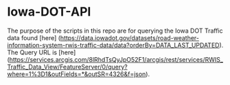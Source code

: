 # Iowa-DOT-API

The purpose of the scripts in this repo are for querying the Iowa DOT Traffic data found [here] (https://data.iowadot.gov/datasets/road-weather-information-system-rwis-traffic-data/data?orderBy=DATA_LAST_UPDATED).<br/>
The Query URL is [here] (https://services.arcgis.com/8lRhdTsQyJpO52F1/arcgis/rest/services/RWIS_Traffic_Data_View/FeatureServer/0/query?where=1%3D1&outFields=*&outSR=4326&f=json).
